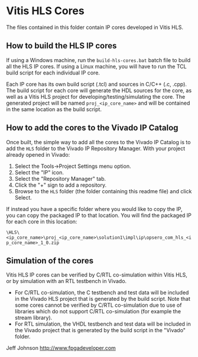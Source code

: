 Vitis HLS Cores
===============

The files contained in this folder contain IP cores developed in Vitis HLS.

How to build the HLS IP cores
-----------------------------

If using a Windows machine, run the `build-hls-cores.bat` batch file to build
all the HLS IP cores. If using a Linux machine, you will have to run the TCL build
script for each individual IP core.

Each IP core has its own build script (.tcl) and sources in C/C++ (.c, .cpp).
The build script for each core will generate the HDL sources for the core,
as well as a Vitis HLS project for developing/testing/simulating the core.
The generated project will be named `proj_<ip_core_name>` and will be contained in
the same location as the build script.

How to add the cores to the Vivado IP Catalog
---------------------------------------------

Once built, the simple way to add all the cores to the Vivado IP Catalog is to add the `HLS`
folder to the Vivado IP Repository Manager. With your project already opened in Vivado:

1. Select the Tools->Project Settings menu option.
2. Select the "IP" icon.
3. Select the "Repository Manager" tab.
4. Click the "+" sign to add a repository.
5. Browse to the `HLS` folder (the folder containing this readme file) and click Select.

If instead you have a specific folder where you would like to copy the IP, you can
copy the packaged IP to that location. You will find the packaged IP for each core
in this location:

`\HLS\<ip_core_name>\proj_<ip_core_name>\solution1\impl\ip\opsero_com_hls_<ip_core_name>_1_0.zip`

Simulation of the cores
-----------------------

Vitis HLS IP cores can be verified by C/RTL co-simulation within Vitis HLS, or by simulation
with an RTL testbench in Vivado.

* For C/RTL co-simulation, the C testbench and test data will be included in the Vivado
HLS project that is generated by the build script. Note that some cores cannot be verified by
C/RTL co-simulation due to use of libraries which do not support C/RTL co-simulation (for example
the stream library).
* For RTL simulation, the VHDL testbench and test data will be included in the Vivado project
that is generated by the build script in the "Vivado" folder.


Jeff Johnson
http://www.fpgadeveloper.com
